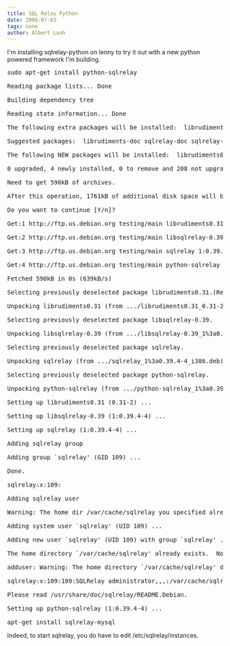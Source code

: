 ```yaml
---
title: SQL Relay Python
date: 2008-07-03
tags: none
author: Albert Lash
---
```

I'm installing sqlrelay-python on lenny to try it out with a new python powered framework I'm building.

<pre>
sudo apt-get install python-sqlrelay

Reading package lists... Done

Building dependency tree

Reading state information... Done

The following extra packages will be installed:  librudiments0.31 libsqlrelay-0.39 sqlrelay

Suggested packages:  librudiments-doc sqlrelay-doc sqlrelay-config-gtk sqlrelay-connection-daemon sqlrelay-api

The following NEW packages will be installed:  librudiments0.31 libsqlrelay-0.39 python-sqlrelay sqlrelay

0 upgraded, 4 newly installed, 0 to remove and 208 not upgraded.

Need to get 590kB of archives.

After this operation, 1761kB of additional disk space will be used.

Do you want to continue [Y/n]?

Get:1 http://ftp.us.debian.org testing/main librudiments0.31 0.31-2 [177kB]

Get:2 http://ftp.us.debian.org testing/main libsqlrelay-0.39 1:0.39.4-4 [185kB]

Get:3 http://ftp.us.debian.org testing/main sqlrelay 1:0.39.4-4 [158kB]

Get:4 http://ftp.us.debian.org testing/main python-sqlrelay 1:0.39.4-4 [69.4kB]

Fetched 590kB in 0s (639kB/s)

Selecting previously deselected package librudiments0.31.(Reading database ... 41856 files and directories currently installed.)

Unpacking librudiments0.31 (from .../librudiments0.31_0.31-2_i386.deb) ...

Selecting previously deselected package libsqlrelay-0.39.

Unpacking libsqlrelay-0.39 (from .../libsqlrelay-0.39_1%3a0.39.4-4_i386.deb) ...

Selecting previously deselected package sqlrelay.

Unpacking sqlrelay (from .../sqlrelay_1%3a0.39.4-4_i386.deb) ...

Selecting previously deselected package python-sqlrelay.

Unpacking python-sqlrelay (from .../python-sqlrelay_1%3a0.39.4-4_i386.deb) ...

Setting up librudiments0.31 (0.31-2) ...

Setting up libsqlrelay-0.39 (1:0.39.4-4) ...

Setting up sqlrelay (1:0.39.4-4) ...

Adding sqlrelay group

Adding group `sqlrelay' (GID 109) ...

Done.

sqlrelay:x:109:

Adding sqlrelay user

Warning: The home dir /var/cache/sqlrelay you specified already exists.

Adding system user `sqlrelay' (UID 109) ...

Adding new user `sqlrelay' (UID 109) with group `sqlrelay' ...

The home directory `/var/cache/sqlrelay' already exists.  Not copying from `/etc/skel'.

adduser: Warning: The home directory `/var/cache/sqlrelay' does not belong to the user you are currently creating.

sqlrelay:x:109:109:SQLRelay administrator,,,:/var/cache/sqlrelay:/bin/bash/etc/sqlrelay/instances empty.

Please read /usr/share/doc/sqlrelay/README.Debian.

Setting up python-sqlrelay (1:0.39.4-4) ...

apt-get install sqlrelay-mysql</pre>

Indeed, to start sqlrelay, you do have to edit /etc/sqlrelay/instances.

